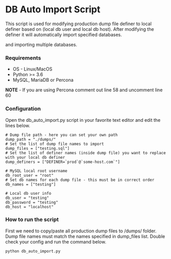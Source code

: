 # DB Auto Import Script

This script is used for modifying production dump file definer to local definer based on (local db user and local db host). After modifying the definer it will automatically import specified databases.

and importing multiple databases.

### Requirements

* OS - Linux/MacOS
* Python >= 3.6
* MySQL, MariaDB or Percona

__NOTE__ - If you are using Percona comment out line 58 and uncomment line 60

### Configuration

Open the db_auto_import.py script in your favorite text editor and edit the lines below.

```
# Dump file path - here you can set your own path 
dump_path = "./dumps/"
# Set the list of dump file names to import
dump_files = ["testing.sql"]
# Set the list of definer names (inside dump file) you want to replace with your local db definer
dump_definers = ["DEFINER=`prod`@`some-host.com`"]

# MySQL local root username
db_root_user = "root"
# Set db names for each dump file - this must be in correct order
db_names = ["testing"]

# Local db user info
db_user = "testing"
db_password = "testing"
db_host = "localhost"
```

### How to run the script

First we need to copy/paste all production dump files to /dumps/ folder. Dump file names must match the names specified in dump_files list. Double check your config and run the command below.

```
python db_auto_import.py
```



